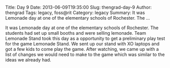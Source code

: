 Title: Day 9
Date: 2013-06-09T19:35:00
Slug: thengrad-day-9
Author: thengrad
Tags: legacy, foss@rit
Category: legacy
Summary: It was Lemonade day at one of the elementary schools of Rochester. The ... 

It was Lemonade day at one of the elementary schools of Rochester. The
students had set up small booths and were selling lemonade. Team Lemonade
Stand took this day as a opportunity to get a preliminary play test for the
game Lemonade Stand. We sent up our stand with XO laptops and got a few kids
to come play the game. After watching, we came up with a list of changes we
would need to make to the game which was similar to the ideas we already had.

